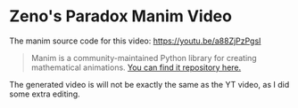 # Zeno's Paradox Manim Video
The manim source code for this video: https://youtu.be/a88ZjPzPgsI

> Manim is a community-maintained Python library for creating mathematical animations. [You can find it repository here.](https://github.com/manimCommunity/manim)

The generated video is will not be exactly the same as the YT video, as I did some extra editing.